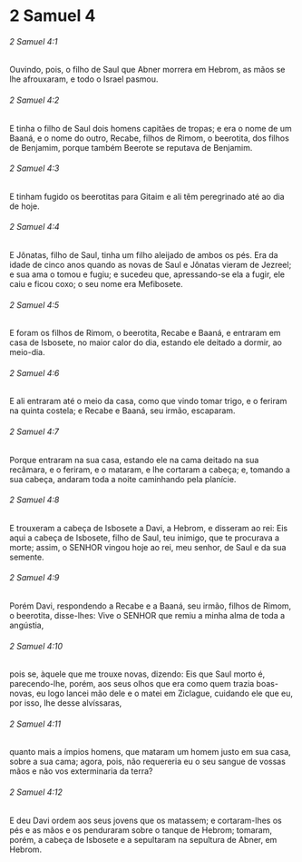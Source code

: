 # 2 Samuel 4

###### 2 Samuel 4:1

Ouvindo, pois, o filho de Saul que Abner morrera em Hebrom, as mãos se lhe afrouxaram, e todo o Israel pasmou.

###### 2 Samuel 4:2

E tinha o filho de Saul dois homens capitães de tropas; e era o nome de um Baaná, e o nome do outro, Recabe, filhos de Rimom, o beerotita, dos filhos de Benjamim, porque também Beerote se reputava de Benjamim.

###### 2 Samuel 4:3

E tinham fugido os beerotitas para Gitaim e ali têm peregrinado até ao dia de hoje.

###### 2 Samuel 4:4

E Jônatas, filho de Saul, tinha um filho aleijado de ambos os pés. Era da idade de cinco anos quando as novas de Saul e Jônatas vieram de Jezreel; e sua ama o tomou e fugiu; e sucedeu que, apressando-se ela a fugir, ele caiu e ficou coxo; o seu nome era Mefibosete.

###### 2 Samuel 4:5

E foram os filhos de Rimom, o beerotita, Recabe e Baaná, e entraram em casa de Isbosete, no maior calor do dia, estando ele deitado a dormir, ao meio-dia.

###### 2 Samuel 4:6

E ali entraram até o meio da casa, como que vindo tomar trigo, e o feriram na quinta costela; e Recabe e Baaná, seu irmão, escaparam.

###### 2 Samuel 4:7

Porque entraram na sua casa, estando ele na cama deitado na sua recâmara, e o feriram, e o mataram, e lhe cortaram a cabeça; e, tomando a sua cabeça, andaram toda a noite caminhando pela planície.

###### 2 Samuel 4:8

E trouxeram a cabeça de Isbosete a Davi, a Hebrom, e disseram ao rei: Eis aqui a cabeça de Isbosete, filho de Saul, teu inimigo, que te procurava a morte; assim, o SENHOR vingou hoje ao rei, meu senhor, de Saul e da sua semente.

###### 2 Samuel 4:9

Porém Davi, respondendo a Recabe e a Baaná, seu irmão, filhos de Rimom, o beerotita, disse-lhes: Vive o SENHOR que remiu a minha alma de toda a angústia,

###### 2 Samuel 4:10

pois se, àquele que me trouxe novas, dizendo: Eis que Saul morto é, parecendo-lhe, porém, aos seus olhos que era como quem trazia boas-novas, eu logo lancei mão dele e o matei em Ziclague, cuidando ele que eu, por isso, lhe desse alvíssaras,

###### 2 Samuel 4:11

quanto mais a ímpios homens, que mataram um homem justo em sua casa, sobre a sua cama; agora, pois, não requereria eu o seu sangue de vossas mãos e não vos exterminaria da terra?

###### 2 Samuel 4:12

E deu Davi ordem aos seus jovens que os matassem; e cortaram-lhes os pés e as mãos e os penduraram sobre o tanque de Hebrom; tomaram, porém, a cabeça de Isbosete e a sepultaram na sepultura de Abner, em Hebrom.

